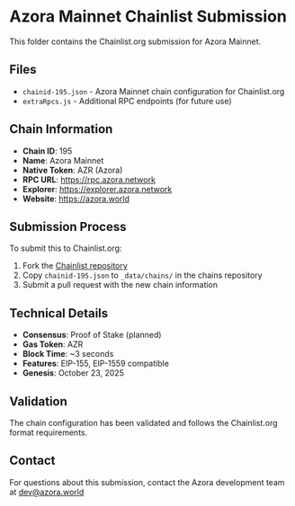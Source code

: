 # Azora Mainnet Chainlist Submission

This folder contains the Chainlist.org submission for Azora Mainnet.

## Files

- `chainid-195.json` - Azora Mainnet chain configuration for Chainlist.org
- `extraRpcs.js` - Additional RPC endpoints (for future use)

## Chain Information

- **Chain ID**: 195
- **Name**: Azora Mainnet
- **Native Token**: AZR (Azora)
- **RPC URL**: https://rpc.azora.network
- **Explorer**: https://explorer.azora.network
- **Website**: https://azora.world

## Submission Process

To submit this to Chainlist.org:

1. Fork the [Chainlist repository](https://github.com/ethereum-lists/chains)
2. Copy `chainid-195.json` to `_data/chains/` in the chains repository
3. Submit a pull request with the new chain information

## Technical Details

- **Consensus**: Proof of Stake (planned)
- **Gas Token**: AZR
- **Block Time**: ~3 seconds
- **Features**: EIP-155, EIP-1559 compatible
- **Genesis**: October 23, 2025

## Validation

The chain configuration has been validated and follows the Chainlist.org format requirements.

## Contact

For questions about this submission, contact the Azora development team at dev@azora.world
